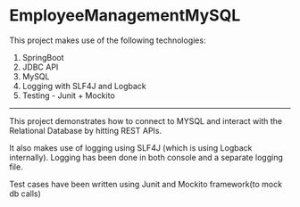 # EmployeeManagementMySQL

This project makes use of the following technologies:
1. SpringBoot
2. JDBC API
3. MySQL
4. Logging with SLF4J and Logback
5. Testing - Junit + Mockito

------------------------------------------------------

This project demonstrates how to connect to MYSQL and interact with the Relational Database by hitting REST APIs.

It also makes use of logging using SLF4J (which is using Logback internally). Logging has been done in both console and a separate logging file.

Test cases have been written using Junit and Mockito framework(to mock db calls)

